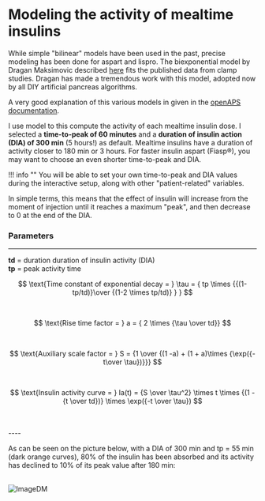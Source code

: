 # Modeling the activity of mealtime insulins

While simple "bilinear" models have been used in the past, precise modeling has been done for aspart and lispro. The biexponential model by Dragan Maksimovic described [here](https://github.com/LoopKit/Loop/issues/388#issuecomment-317938473) fits the published data from clamp studies. Dragan has made a tremendous work with this model, adopted now by all DIY artificial pancreas algorithms.

A very good explanation of this various models in given in the [openAPS documentation](https://draft-openaps-reorg.readthedocs.io/en/latest/docs/How%20it%20works/understanding-insulin-on-board-calculations.html).

I use model to this compute the activity of each mealtime insulin dose. I selected a **time-to-peak of 60 minutes** and a **duration of insulin action (DIA) of 300 min** (5 hours!) as default. Mealtime insulins have a duration of activity closer to 180 min or 3 hours. For faster insulin aspart (Fiasp®), you may want to choose an even shorter time-to-peak and DIA.

!!! info ""
    You will be able to set your own time-to-peak and DIA values during the interactive setup, along with other "patient-related" variables.

In simple terms, this means that the effect of insulin will increase from the moment of injection until it reaches a maximum "peak", and then decrease to 0 at the end of the DIA. 


### Parameters  
----------
**td** = duration duration of insulin activity (DIA)  
**tp** = peak activity time


$$
\text{Time constant of exponential decay = } \tau = { tp \times {{(1-tp/td)}\over {(1-2 \times tp/td)} } }
$$

<br>

$$
\text{Rise time factor = } a = { 2 \times {\tau \over td}}
$$

<br>

$$
\text{Auxiliary scale factor = } S = {1 \over {(1 -a) + (1 + a)\times {\exp({-t\over \tau})}}}
$$

<br>

$$
\text{Insulin activity curve = } Ia(t) = {S \over \tau^2} \times t \times {(1 - {t \over td})} \times \exp({-t \over \tau})
$$

<br>
<br>
----  

As can be seen on the picture below, with a DIA of 300 min and tp = 55 min (dark orange curves), 80\% of the insulin has been absorbed and its activity has declined to 10\% of its peak value after 180 min:  
<br>

![ImageDM](https://user-images.githubusercontent.com/12002177/28603367-d54aed1c-7180-11e7-800e-f43c0ca17042.jpg)
